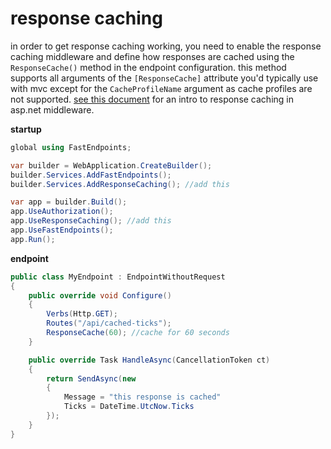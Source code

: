 # response caching
in order to get response caching working, you need to enable the response caching middleware and define how responses are cached using the `ResponseCache()` method in the endpoint configuration. this method supports all arguments of the `[ResponseCache]` attribute you'd typically use with mvc except for the `CacheProfileName` argument as cache profiles are not supported. [see this document](https://docs.microsoft.com/en-us/aspnet/core/performance/caching/response?view=aspnetcore-6.0) for an intro to response caching in asp.net middleware.

**startup**
```csharp
global using FastEndpoints;

var builder = WebApplication.CreateBuilder();
builder.Services.AddFastEndpoints();
builder.Services.AddResponseCaching(); //add this

var app = builder.Build();
app.UseAuthorization();
app.UseResponseCaching(); //add this
app.UseFastEndpoints();
app.Run();
```

**endpoint**
```csharp
public class MyEndpoint : EndpointWithoutRequest
{
    public override void Configure()
    {
        Verbs(Http.GET);
        Routes("/api/cached-ticks");
        ResponseCache(60); //cache for 60 seconds
    }

    public override Task HandleAsync(CancellationToken ct)
    {
        return SendAsync(new
        {
            Message = "this response is cached"
            Ticks = DateTime.UtcNow.Ticks
        });
    }
}
```